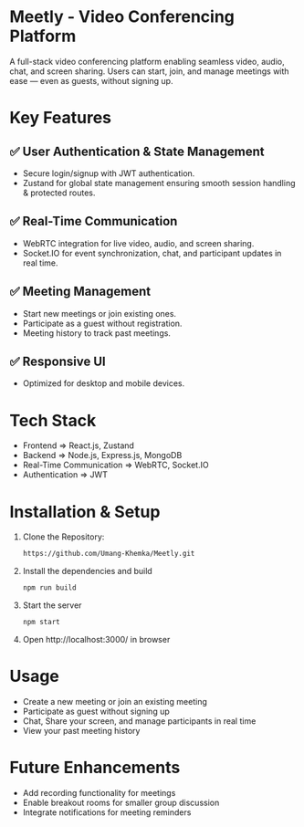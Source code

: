 # Meetly - Video Conferencing Platform
A full-stack video conferencing platform enabling seamless video, audio, chat, and screen sharing. Users can start, join, and manage meetings with ease — even as guests, without signing up.

# Key Features
## ✅ User Authentication & State Management
- Secure login/signup with JWT authentication.
- Zustand for global state management ensuring smooth session handling & protected routes.
## ✅ Real-Time Communication
- WebRTC integration for live video, audio, and screen sharing.
- Socket.IO for event synchronization, chat, and participant updates in real time.
## ✅ Meeting Management
- Start new meetings or join existing ones.
- Participate as a guest without registration.
- Meeting history to track past meetings.
## ✅ Responsive UI
- Optimized for desktop and mobile devices.

# Tech Stack
- Frontend => React.js, Zustand
- Backend => Node.js, Express.js, MongoDB
- Real-Time Communication => WebRTC, Socket.IO
- Authentication => JWT

# Installation & Setup
1. Clone the Repository:
   ```bash
   https://github.com/Umang-Khemka/Meetly.git
2. Install the dependencies and build
   ```bash
   npm run build
3. Start the server
   ```bash
   npm start
4. Open http://localhost:3000/ in browser

# Usage
- Create a new meeting or join an existing meeting
- Participate as guest without signing up
- Chat, Share your screen, and manage participants in real time
- View your past meeting history

# Future Enhancements
- Add recording functionality for meetings
- Enable breakout rooms for smaller group discussion
- Integrate notifications for meeting reminders

